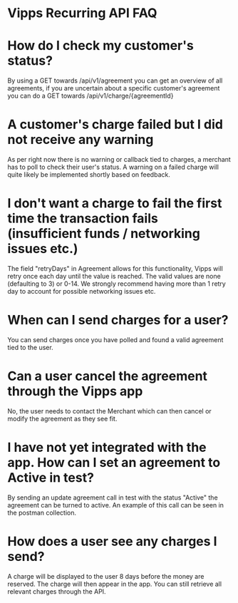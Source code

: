 # Vipps Recurring API FAQ

# How do I check my customer's status?
By using a GET towards /api/v1/agreement you can get an overview of all agreements, if you are uncertain about a specific customer's agreement you can do a GET towards /api/v1/charge/{agreementId}

# A customer's charge failed but I did not receive any warning
As per right now there is no warning or callback tied to charges, a merchant has to poll to check their user's status. A warning on a failed charge will quite likely be implemented shortly based on feedback.

# I don't want a charge to fail the first time the transaction fails (insufficient funds / networking issues etc.)
The field "retryDays" in Agreement allows for this functionality, Vipps will retry once each day until the value is reached. The valid values are none (defaulting to 3) or 0-14. We strongly recommend having more than 1 retry day to account for possible networking issues etc.

# When can I send charges for a user?
You can send charges once you have polled and found a valid agreement tied to the user.

# Can a user cancel the agreement through the Vipps app
No, the user needs to contact the Merchant which can then cancel or modify the agreement as they see fit.

# I have not yet integrated with the app. How can I set an agreement to Active in test?
By sending an update agreement call in test with the status "Active" the agreement can be turned to active. An example of this call can be seen in the postman collection.

# How does a user see any charges I send?
A charge will be displayed to the user 8 days before the money are reserved. The charge will then appear in the app. You can still retrieve all relevant charges through the API.
